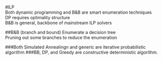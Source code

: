 #ILP          
Both dynamic programming and B&B are smart enumeration techniques   
DP requires optimality structure  
B&B is general, backbone of mainstream ILP solvers  


##B&B (branch and bound)
Enumerate a decision tree  
Pruning out some branches to reduce the enumeration  

###Both Simulated Annealingn and generic are iterative probabilistic algorithm 
###BB, DP, and Greedy are constructive deterministic algorithm.
